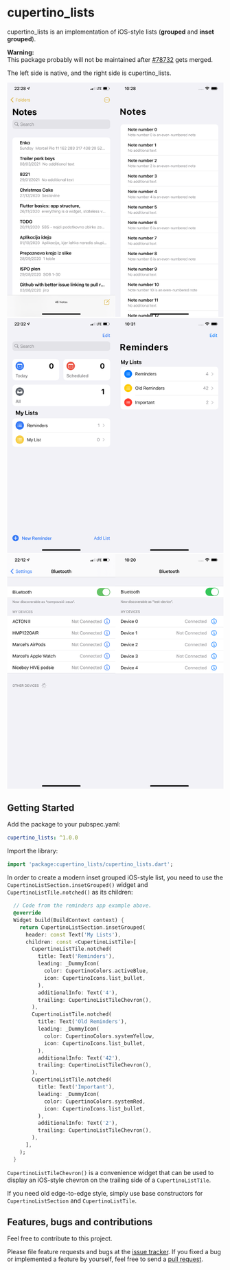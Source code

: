 # cupertino_lists

cupertino_lists is an implementation of iOS-style lists (**grouped** and **inset grouped**).

**Warning:**  
This package probably will not be maintained after [#78732](https://github.com/flutter/flutter/pull/78732) gets merged.

The left side is native, and the right side is cupertino_lists.

![notes example](/readme_images/notes.png)
![reminders example](/readme_images/reminders.png)
![settings example](/readme_images/settings.png)

## Getting Started

Add the package to your pubspec.yaml:

```yaml
cupertino_lists: ^1.0.0
```

Import the library:

```dart
import 'package:cupertino_lists/cupertino_lists.dart';
```

In order to create a modern inset grouped iOS-style list, you need to use the `CupertinoListSection.insetGrouped()` widget and `CupertinoListTile.notched()` as its children:

```dart
  // Code from the reminders app example above.
  @override
  Widget build(BuildContext context) {
    return CupertinoListSection.insetGrouped(
      header: const Text('My Lists'),
      children: const <CupertinoListTile>[
        CupertinoListTile.notched(
          title: Text('Reminders'),
          leading: _DummyIcon(
            color: CupertinoColors.activeBlue,
            icon: CupertinoIcons.list_bullet,
          ),
          additionalInfo: Text('4'),
          trailing: CupertinoListTileChevron(),
        ),
        CupertinoListTile.notched(
          title: Text('Old Reminders'),
          leading: _DummyIcon(
            color: CupertinoColors.systemYellow,
            icon: CupertinoIcons.list_bullet,
          ),
          additionalInfo: Text('42'),
          trailing: CupertinoListTileChevron(),
        ),
        CupertinoListTile.notched(
          title: Text('Important'),
          leading: _DummyIcon(
            color: CupertinoColors.systemRed,
            icon: CupertinoIcons.list_bullet,
          ),
          additionalInfo: Text('2'),
          trailing: CupertinoListTileChevron(),
        ),
      ],
    );
  }
```

`CupertinoListTileChevron()` is a convenience widget that can be used to display an iOS-style chevron on the trailing side of a `CupertinoListTile`.

If you need old edge-to-edge style, simply use base constructors for `CupertinoListSection` and `CupertinoListTile`.

## Features, bugs and contributions

Feel free to contribute to this project.

Please file feature requests and bugs at the [issue tracker](https://github.com/ivirtex/cupertino_lists).
If you fixed a bug or implemented a feature by yourself, feel free to send a [pull request](https://github.com/ivirtex/cupertino_lists/pulls).
